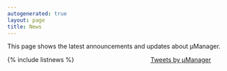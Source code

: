 ```yaml
---
autogenerated: true
layout: page
title: News
---
```


<style>
@media screen {
	.news-grid {
		display: grid;
		grid-template-columns: 1.75fr 1fr;
		grid-gap: 20px;
	}
}
</style>

This page shows the latest announcements and updates about µManager.

<div class="news-grid" markdown="1">
   {% include listnews %}
   <a class="twitter-timeline" href="https://twitter.com/manager_micro?ref_src=twsrc%5Etfw">Tweets by µManager</a> <script async src="https://platform.twitter.com/widgets.js" charset="utf-8"></script>
</div>
